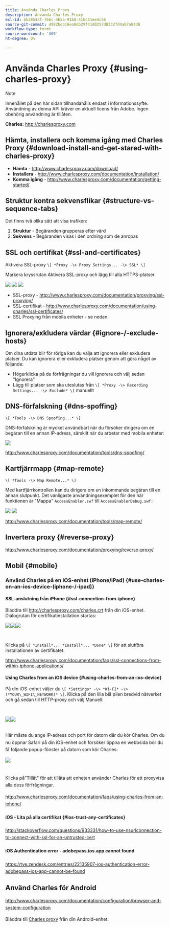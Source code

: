 ```yaml
---
title: Använda Charles Proxy
description: Använda Charles Proxy
exl-id: bb38543f-f6bc-4b5a-91b8-41bc51ee4c56
source-git-commit: d982beb16ea0db29f41d0257d8332fd4a07a84d8
workflow-type: tm+mt
source-wordcount: '369'
ht-degree: 0%

---
```


# Använda Charles Proxy {#using-charles-proxy}

>[!NOTE]
>
>Innehållet på den här sidan tillhandahålls endast i informationssyfte. Användning av denna API kräver en aktuell licens från Adobe. Ingen obehörig användning är tillåten.


**Charles:** <http://charlesproxy.com>


## Hämta, installera och komma igång med Charles Proxy {#download-install-and-get-stared-with-charles-proxy}

- **Hämta** - <http://www.charlesproxy.com/download/>
- **Installera** - <http://www.charlesproxy.com/documentation/installation/>
- **Komma igång** - <http://www.charlesproxy.com/documentation/getting-started/>


## Struktur kontra sekvensflikar {#structure-vs-sequence-tabs}

Det finns två olika sätt att visa trafiken:

1. **Struktur** - Begäranden grupperas efter värd
1. **Sekvens** - Begäranden visas i den ordning som de anropas


## SSL och certifikat {#ssl-and-certificates}

Aktivera SSL-proxy `\[ *Proxy -\> Proxy Settings... -\> SSL* \]`

Markera kryssrutan Aktivera SSL-proxy och lägg till alla HTTPS-platser.


![](https://dzf8vqv24eqhg.cloudfront.net/userfiles/258/326/ckfinder/images/ProxySettings.PNG) ![](https://dzf8vqv24eqhg.cloudfront.net/userfiles/258/326/ckfinder/images/SSLSettings.PNG) ![](https://dzf8vqv24eqhg.cloudfront.net/userfiles/258/326/ckfinder/images/AddHttpsLocations.PNG)



- SSL-proxy - <http://www.charlesproxy.com/documentation/proxying/ssl-proxying/>
- SSL-certifikat - <http://www.charlesproxy.com/documentation/using-charles/ssl-certificates/>
- SSL Proxying från mobila enheter - se nedan.


## Ignorera/exkludera värdar {#ignore-/-exclude-hosts}

Om dina utdata blir för röriga kan du välja att ignorera eller exkludera platser. Du kan ignorera eller exkludera platser genom att göra något av följande:

- Högerklicka på de förfrågningar du vill ignorera och välj sedan &quot;Ignorera&quot;
- Lägg till platser som ska uteslutas från `\[ *Proxy -\> Recording Settings... -\> Exclude* \]` manuellt


## DNS-förfalskning {#dns-spoffing}

`\[ *Tools -\> DNS Spoofing...* \]`



DNS-förfalskning är mycket användbart när du försöker dirigera om en begäran till en annan IP-adress, särskilt när du arbetar med mobila enheter:

![](https://dzf8vqv24eqhg.cloudfront.net/userfiles/258/326/ckfinder/images/DNSSpoofing.PNG)

<http://www.charlesproxy.com/documentation/tools/dns-spoofing/>


## Kartfjärrmapp {#map-remote}

`\[ *Tools -\> Map Remote...* \]`



Med kartfjärrkontrollen kan du dirigera om en inkommande begäran till en annan slutpunkt. Det vanligaste användningsexemplet för den här funktionen är &quot;Mappa&quot; `AccessEnabler.swf` till `AccessEnablerDebug.swf:`

![](https://dzf8vqv24eqhg.cloudfront.net/userfiles/258/326/ckfinder/images/MapRemote.PNG) ![](https://dzf8vqv24eqhg.cloudfront.net/userfiles/258/326/ckfinder/images/MapRemoteAdd.PNG)

<http://www.charlesproxy.com/documentation/tools/map-remote/>



## Invertera proxy {#reverse-proxy}

<http://www.charlesproxy.com/documentation/proxying/reverse-proxy/>

## Mobil {#mobile}

### Använd Charles på en iOS-enhet (iPhone/iPad) {#use-charles-on-an-ios-device-(iphone-/-ipad)}

#### SSL-anslutning från iPhone {#ssl-connection-from-iphone}

Bläddra till <http://charlesproxy.com/charles.crt> från din iOS-enhet.  Dialogrutan för certifikatinstallation startas:

![](https://dzf8vqv24eqhg.cloudfront.net/userfiles/258/326/ckfinder/images/iOSDeviceSSLCertificate1\(1\).PNG)![](https://dzf8vqv24eqhg.cloudfront.net/userfiles/258/326/ckfinder/images/iOSDeviceSSLCertificate2\(1\).PNG)![](https://dzf8vqv24eqhg.cloudfront.net/userfiles/258/326/ckfinder/images/iOSDeviceSSLCertificate3.PNG)

</br>

Klicka på `\[ *Install*... *Install*... *Done* \]` för att slutföra installationen av certifikatet.

<http://www.charlesproxy.com/documentation/faqs/ssl-connections-from-within-iphone-applications/>



#### Using Charles from an iOS device {#using-charles-from-an-ios-device}

På din iOS-enhet väljer du `\[ *Settings* -\> *Wi-FI* -\> (*YOUR\_WIFI\_NETWORK)* \]`. Klicka på den lilla blå pilen bredvid nätverket och gå sedan till HTTP-proxy och välj Manuell:


</br>

![](https://dzf8vqv24eqhg.cloudfront.net/userfiles/258/326/ckfinder/images/iOSDeviceManualProxy1.png)![](https://dzf8vqv24eqhg.cloudfront.net/userfiles/258/326/ckfinder/images/iOSDeviceManualProxy2.PNG)


</br>
Här måste du ange IP-adress och port för datorn där du kör Charles. <span style="line-height: 1.6em;">Om du nu öppnar Safari på din iOS-enhet och försöker öppna en webbsida bör du få följande popup-fönster på datorn som kör Charles:

</br>

![](https://dzf8vqv24eqhg.cloudfront.net/userfiles/258/326/ckfinder/images/iOSDeviceManualProxy3.PNG)

</br>
Klicka på"Tillåt" för att tillåta att enheten använder Charles för att proxyvisa alla dess
förfrågningar.

<http://www.charlesproxy.com/documentation/faqs/using-charles-from-an-iphone/>


#### iOS - Lita på alla certifikat {#ios-trust-any-certificates}

<http://stackoverflow.com/questions/933331/how-to-use-nsurlconnection-to-connect-with-ssl-for-an-untrusted-cert>

#### iOS Authentication error - adobepass.ios.app cannot found

<https://tve.zendesk.com/entries/22135907-ios-authentication-error-adobepass-ios-app-cannot-be-found>


## Använd Charles för Android

<http://www.charlesproxy.com/documentation/configuration/browser-and-system-configuration>


Bläddra till [Charles proxy](http://charlesproxy.com/charles.crt) från din Android-enhet.
